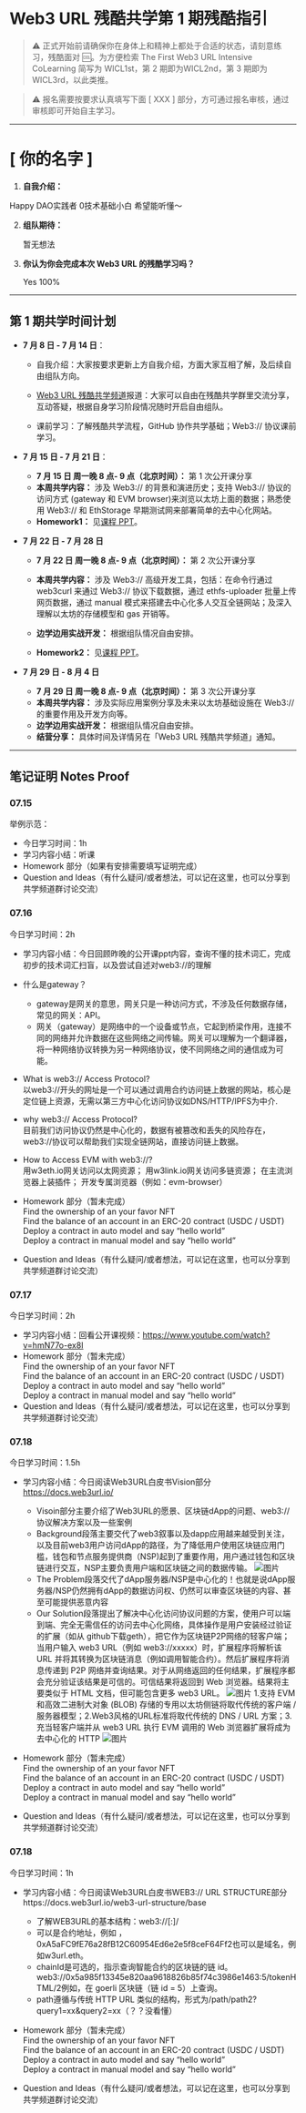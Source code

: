 # Web3 URL 残酷共学第 1 期残酷指引

> ⚠️ 正式开始前请确保你在身体上和精神上都处于合适的状态，请刻意练习，残酷面对 🆒。为方便检索 The First Web3 URL Intensive CoLearning 简写为 WICL1st，第 2 期即为WICL2nd，第 3 期即为 WICL3rd，以此类推。

> ⚠️ 报名需要按要求认真填写下面 [ XXX ] 部分，方可通过报名审核，通过审核即可开始自主学习。

---

# [ 你的名字 ]

1. **自我介绍：**

Happy DAO实践者 0技术基础小白 希望能听懂～

2. **组队期待：**

   暂无想法

3. **你认为你会完成本次 Web3 URL 的残酷学习吗？**

   Yes 100%

---

## 第 1 期共学时间计划

- **7 月 8 日 - 7 月 14 日**：

  - 自我介绍：大家按要求更新上方自我介绍，方面大家互相了解，及后续自由组队方向。

  -  [Web3 URL 残酷共学频道](https://t.me/LXDAO/8748)报道：大家可以自由在残酷共学群里交流分享，互动答疑，根据自身学习阶段情况随时开启自由组队。

  - 课前学习：了解残酷共学流程，GitHub 协作共学基础；Web3:// 协议课前学习。

- **7 月 15 日 - 7 月 21 日**：

  - **7 月 15 日 周一晚 8 点- 9 点（北京时间）：** 第 1 次公开课分享
  - **本周共学内容：** 涉及 Web3://  的背景和演进历史；支持 Web3://  协议的访问方式 (gateway 和 EVM browser)来浏览以太坊上面的数据；熟悉使用 Web3://  和 EthStorage 早期测试网来部署简单的去中心化网站。
  - **Homework1：** 见[课程 PPT](https://docs.google.com/presentation/d/1egJUKJrjC9wjkmOF9sLBkTSwHpd6hl8FXkWehPW7kFk/edit#slide=id.g1754f50a55c_0_11)。

- **7 月 22 日 - 7 月 28 日**
  - **7 月 22 日 周一晚 8 点- 9 点（北京时间）：** 第 2 次公开课分享

  - **本周共学内容：** 涉及 Web3://  高级开发工具，包括：在命令行通过 web3curl 来通过 Web3://  协议下载数据，通过 ethfs-uploader 批量上传网页数据，通过 manual 模式来搭建去中心化多人交互全链网站；及深入理解以太坊的存储模型和 gas 开销等。
  - **边学边用实战开发：** 根据组队情况自由安排。
  - **Homework2：** 见[课程 PPT](https://docs.google.com/presentation/d/1egJUKJrjC9wjkmOF9sLBkTSwHpd6hl8FXkWehPW7kFk/edit#slide=id.g1754f50a55c_0_11)。

- **7 月 29 日 - 8 月 4 日**
  - **7 月 29 日 周一晚 8 点- 9 点（北京时间）：** 第 3 次公开课分享
  - **本周共学内容：** 涉及实际应用案例分享及未来以太坊基础设施在 Web3://  的重要作用及开发方向等。
  - **边学边用实战开发：** 根据组队情况自由安排。
  - **结营分享：** 具体时间及详情另在「Web3 URL 残酷共学频道」通知。

---

## 笔记证明 Notes Proof
<!-- Content_START --> 
### 07.15

举例示范：

- 今日学习时间：1h
- 学习内容小结：听课
- Homework 部分（如果有安排需要填写证明完成）
- Question and Ideas（有什么疑问/或者想法，可以记在这里，也可以分享到共学频道群讨论交流）



### 07.16

今日学习时间：2h
- 学习内容小结：今日回顾昨晚的公开课ppt内容，查询不懂的技术词汇，完成初步的技术词汇扫盲，以及尝试自述对web3://的理解
 - 什么是gateway？   
   - gateway是网关的意思，网关只是一种访问方式，不涉及任何数据存储，常见的网关：API。  
   - 网关（gateway）是网络中的一个设备或节点，它起到桥梁作用，连接不同的网络并允许数据在这些网络之间传输。网关可以理解为一个翻译器，将一种网络协议转换为另一种网络协议，使不同网络之间的通信成为可能。
 - What is web3:// Access Protocol?   
以web3://开头的网址是一个可以通过调用合约访问链上数据的网站，核心是定位链上资源，无需以第三方中心化访问协议如DNS/HTTP/IPFS为中介.
 - why web3:// Access Protocol?   
目前我们访问协议仍然是中心化的，数据有被篡改和丢失的风险存在，web3://协议可以帮助我们实现全链网站，直接访问链上数据。
 - How to Access EVM with web3://?   
用w3eth.io网关访问以太网资源；
用w3link.io网关访问多链资源；
在主流浏览器上装插件；
开发专属浏览器（例如：evm-browser）

- Homework 部分（暂未完成）   
Find the ownership of an your favor NFT    
Find the balance of an account in an ERC-20 contract (USDC / USDT)    
Deploy a contract in auto model and say “hello world”    
Deploy a contract in manual model and say “hello world”    
- Question and Ideas（有什么疑问/或者想法，可以记在这里，也可以分享到共学频道群讨论交流）

### 07.17

今日学习时间：2h

- 学习内容小结：回看公开课视频：https://www.youtube.com/watch?v=hmN77o-ex8I
- Homework 部分（暂未完成）  
Find the ownership of an your favor NFT    
Find the balance of an account in an ERC-20 contract (USDC / USDT)    
Deploy a contract in auto model and say “hello world”    
Deploy a contract in manual model and say “hello world”    
- Question and Ideas（有什么疑问/或者想法，可以记在这里，也可以分享到共学频道群讨论交流）

### 07.18

今日学习时间：1.5h

- 学习内容小结：今日阅读Web3URL白皮书Vision部分 https://docs.web3url.io/
  - Visoin部分主要介绍了Web3URL的愿景、区块链dApp的问题、web3://协议解决方案以及一些案例
  - Background段落主要交代了web3叙事以及dapp应用越来越受到关注，以及目前web3用户访问dApp的路径，为了降低用户使用区块链应用门槛，钱包和节点服务提供商（NSP)起到了重要作用，用户通过钱包和区块链进行交互，NSP主要负责用户端和区块链之间的数据传输。
   ![图片](https://github.com/user-attachments/assets/a07b0619-9e1b-4a19-93a5-f7d1b244230f)
  - The Problem段落交代了dApp服务器/NSP是中心化的！也就是说dApp服务器/NSP仍然拥有dApp的数据访问权、仍然可以审查区块链的内容、甚至可能提供恶意内容
  - Our Solution段落提出了解决中心化访问协议问题的方案，使用户可以端到端、完全无需信任的访问去中心化网络，具体操作是用户安装经过验证的扩展（如从 github下载geth），把它作为区块链P2P网络的轻客户端；当用户输入 web3 URL（例如 web3://xxxxx）时，扩展程序将解析该 URL 并将其转换为区块链消息（例如调用智能合约）。然后扩展程序将消息传递到 P2P 网络并查询结果。对于从网络返回的任何结果，扩展程序都会充分验证该结果是可信的。可信结果将返回到 Web 浏览器。结果将主要类似于 HTML 文档，但可能包含更多 web3 URL。
![图片](https://github.com/user-attachments/assets/7e20bd97-ba14-43ef-8785-7720dd481345)
1.支持 EVM 和高效二进制大对象 (BLOB) 存储的专用以太坊侧链将取代传统的客户端 / 服务器模型；2.Web3风格的URL标准将取代传统的 DNS / URL 方案；3.充当轻客户端并从 web3 URL 执行 EVM 调用的 Web 浏览器扩展将成为去中心化的 HTTP
![图片](https://github.com/user-attachments/assets/d649ed66-4456-4022-b606-bc0ecedbba3a)

- Homework 部分（暂未完成）  
Find the ownership of an your favor NFT    
Find the balance of an account in an ERC-20 contract (USDC / USDT)    
Deploy a contract in auto model and say “hello world”    
Deploy a contract in manual model and say “hello world”    
- Question and Ideas（有什么疑问/或者想法，可以记在这里，也可以分享到共学频道群讨论交流）

### 07.18

今日学习时间：1h

- 学习内容小结：今日阅读Web3URL白皮书WEB3:// URL STRUCTURE部分https://docs.web3url.io/web3-url-structure/base
  - 了解WEB3URL的基本结构：web3://<contract>[:<chainId>]/<path>
  - <contract>可以是合约地址，例如 ，0xA5aFC9fE76a28fB12C60954Ed6e2e5f8ceF64Ff2也可以是域名，例如w3url.eth。
  - chainId是可选的，指示查询智能合约的区块链的链 id。web3://0x5a985f13345e820aa9618826b85f74c3986e1463:5/tokenHTML/2例如，在 goerli 区块链（链 id = 5）上查询。
  - path遵循与传统 HTTP URL 类似的结构，形式为/path/path2?query1=xx&query2=xx（？？没看懂）

- Homework 部分（暂未完成）  
Find the ownership of an your favor NFT    
Find the balance of an account in an ERC-20 contract (USDC / USDT)    
Deploy a contract in auto model and say “hello world”    
Deploy a contract in manual model and say “hello world”    
- Question and Ideas（有什么疑问/或者想法，可以记在这里，也可以分享到共学频道群讨论交流）





<!-- Content_END -->
